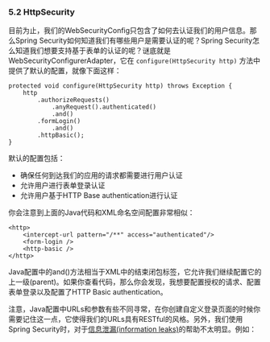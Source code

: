 ### 5.2 HttpSecurity

目前为止，我们的WebSecurityConfig只包含了如何去认证我们的用户信息。那么Spring Security如何知道我们有哪些用户是需要认证的呢？Spring Security怎么知道我们想要支持基于表单的认证的呢？谜底就是WebSecurityConfigurerAdapter，它在 `configure(HttpSecurity http)` 方法中提供了默认的配置，就像下面这样：

	protected void configure(HttpSecurity http) throws Exception {
		http
			.authorizeRequests()
				.anyRequest().authenticated()
				.and()
			.formLogin()
				.and()
			.httpBasic();
	}

默认的配置包括：

* 确保任何到达我们的应用的请求都需要进行用户认证 
* 允许用户进行表单登录认证 
* 允许用户基于HTTP Base authentication进行认证

你会注意到上面的Java代码和XML命名空间配置非常相似：

	<http>
		<intercept-url pattern="/**" access="authenticated"/>
		<form-login />
		<http-basic />
	</http>

Java配置中的and()方法相当于XML中的结束闭包标签，它允许我们继续配置它的上一级(parent)。如果你查看代码，那么你会发现，我想要配置授权的请求、配置表单登录以及配置了HTTP Basic authentication。

注意，Java配置中URLs和参数有些不同寻常，在你创建自定义登录页面的时候你需要记住这一点，它使得我们的URLs具有RESTful的风格。另外，我们使用Spring Security时，对于[信息泄漏(information leaks)](https://www.owasp.org/index.php/Information_Leak_(information_disclosure))的帮助不太明显。例如：

